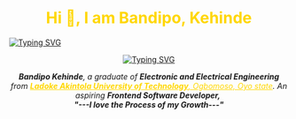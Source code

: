 <h1 style= "color:gold" align="center">Hi 👋, I am Bandipo, Kehinde</h1>

[![Typing SVG](https://readme-typing-svg.herokuapp.com?font=Fira+Code&pause=1000&color=FFD900&random=false&width=435&lines=Welcome+to+my+Profile%2C+I+am+a+Frontend+Software+Developer)](https://git.io/typing-svg)

<p  align="center" >
<a href="https://git.io/typing-svg"><img src="https://readme-typing-svg.herokuapp.com?font=Fira+Code&pause=1000&color=FFD900&random=false&width=435&lines=Welcome+to+my+Profile%2C+I+am+a+Frontend+Software+Developer" alt="Typing SVG" /></a>
</p>

<p align="center">
  <em>
    <b>Bandipo Kehinde</b>, a graduate of <b>Electronic and Electrical Engineering</b> from <a style= "color:gold" href="https://www.lautech.edu.ng/"> <b>Ladoke Akintola University of Technology</b>, Ogbomoso, Oyo state</a>.
    An aspiring <b>Frontend Software Developer,</b>&nbsp; <br>
  <b><i>"---I love the Process of my Growth---"</i></b>
</p>
